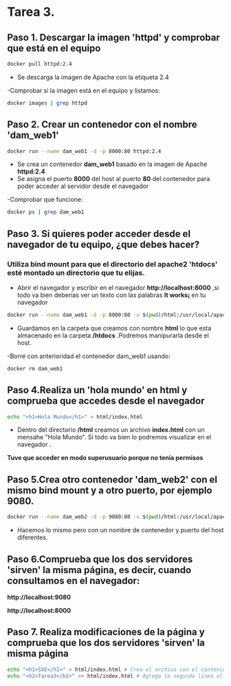 # Tarea 3.

## Paso 1. Descargar la imagen 'httpd' y comprobar que está en el equipo

```bash
docker pull httpd:2.4
```
+ Se descarga la imagen de Apache con la etiqueta 2.4

-Comprobar si la imagen está en el equipo y listamos:

```bash
docker images | grep httpd
```

## Paso 2. Crear un contenedor con el nombre 'dam_web1'

```bash
docker run --name dam_web1 -d -p 8000:80 httpd:2.4
```
* Se crea un contenedor **dam_web1** basado en la imagen de Apache **httpd:2.4**
* Se asigna el puerto **8000** del host al puerto **80** del contenedor para poder acceder al servidor desde el navegador

-Comprobar que funcione: 

```bash
docker ps | grep dam_web1
```

## Paso 3. Si quieres poder acceder desde el navegador de tu equipo, ¿que debes hacer?

### Utiliza bind mount para que el directorio del apache2 'htdocs' esté montado un directorio que tu elijas.

* Abrir el navegador y escribir en el navegador **http://localhost:8000** ,si todo va bien deberías ver un texto con las palabras **It works¡** en tu navegador

```bash
docker run --name dam_web1 -d -p 8000:80 -v $(pwd)/html:/usr/local/apache2/htdocs/ httpd:2.4
```
* Guardamos en la carpeta que creamos con nombre **html** lo que esta almacenado en la carpeta **/htdocs** .Podremos manipurarla desde el host.

-Borré con anterioridad el contenedor dam_web1 usando:

```bash
docker rm dam_web1
```

## Paso 4.Realiza un 'hola mundo' en html y comprueba que accedes desde el navegador

```bash
echo "<h1>Hola Mundo</h1>" > html/index.html
```

* Dentro del directorio **/html** creamos un archivo **index.html** con un mensahe "Hola Mundo". Si todo va bien lo podremos visualizar en el navegador .

**Tuve que acceder en modo superusuario porque no tenía permisos**

## Paso 5.Crea otro contenedor 'dam_web2' con el mismo bind mount y a otro puerto, por ejemplo 9080.

```bash
docker run --name dam_web2 -d -p 9080:80 -v $(pwd)/html:/usr/local/apache2/htdocs/ httpd:2.4
```
* Hacemos lo mismo pero con un nombre de contenedor y puerto del host diferentes.

## Paso 6.Comprueba que los dos servidores 'sirven' la misma página, es decir, cuando consultamos en el navegador:

   **http://localhost:9080**

   **http://localhost:8000**

## Paso 7. Realiza modificaciones de la página y comprueba que los dos servidores 'sirven' la misma página

```bash
echo "<h1>SXE</h1>" > html/index.html # Crea el archivo con el contenido inicial
echo "<h2>Tarea3</h2>" >> html/index.html # Agrega la segunda línea al archivo
```



